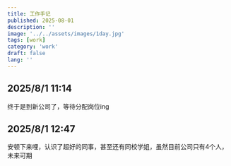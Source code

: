 ```yaml
---
title: 工作手记
published: 2025-08-01
description: ''
image: '../../assets/images/1day.jpg'
tags: [work]
category: 'work'
draft: false 
lang: ''
---
```


## 2025/8/1 11:14

终于是到新公司了，等待分配岗位ing

## 2025/8/1 12:47

安顿下来哩，认识了超好的同事，甚至还有同校学姐，虽然目前公司只有4个人，未来可期





